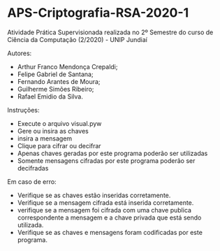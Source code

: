 # APS-Criptografia-RSA-2020-1
 Atividade Prática Supervisionada realizada no 2º Semestre do curso de Ciência da Computação (2/2020) - UNIP Jundiaí
 
 Autores: 
- Arthur Franco Mendonça Crepaldi;
- Felipe Gabriel de Santana;
- Fernando Arantes de Moura; 	
- Guilherme Simões Ribeiro; 	
- Rafael Emidio da Silva.	  	

Instruções:

- Execute o arquivo visual.pyw
- Gere ou insira as chaves
- insira a mensagem
- Clique para cifrar ou decifrar
- Apenas chaves geradas por este programa poderão ser utilizadas
- Somente mensagens cifradas por este programa poderão ser decifradas


Em caso de erro:

- Verifique se as chaves estão inseridas corretamente.
- Verifique se a mensagem cifrada está inserida corretamente.
- verifique se a mensagem foi cifrada com uma chave publica correspondente a mensagem e a chave privada que está sendo utilizada.
- Verifique se as chaves e mensagens foram codificadas por este programa.